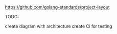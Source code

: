 
https://github.com/golang-standards/project-layout

TODO:

create diagram with architecture
create CI for testing